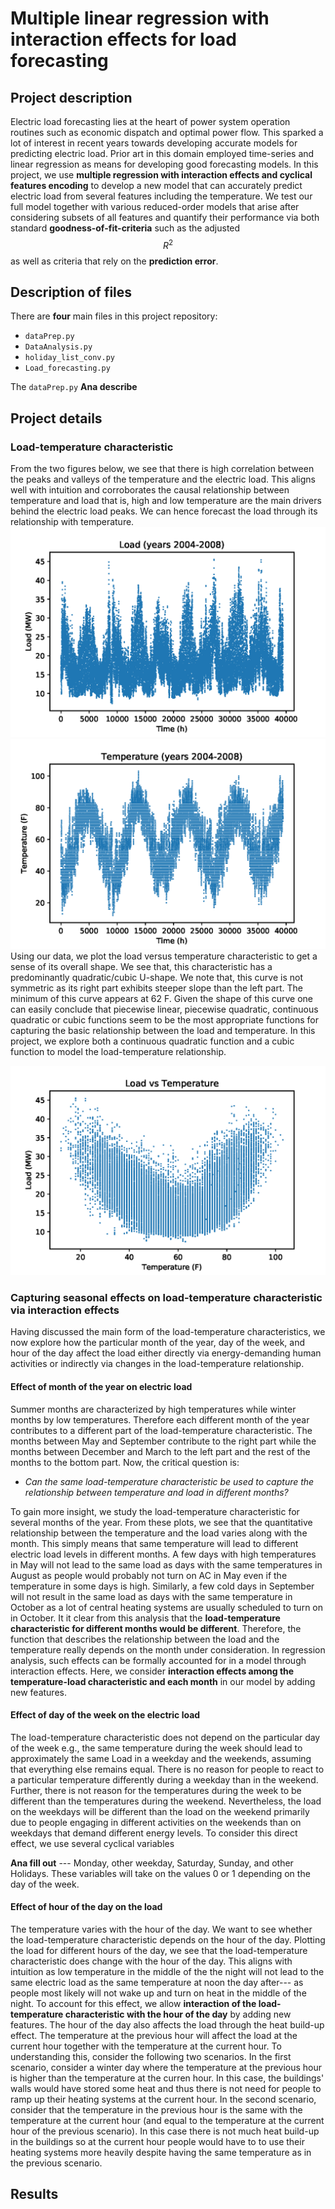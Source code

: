 # Multiple linear regression with interaction effects for load forecasting


## Project description

Electric load forecasting lies at the heart of  power  system  operation  routines  such  as  economic  dispatch and optimal power flow.  This sparked a lot of interest in recent years towards  developing  accurate  models for  predicting  electric  load.  Prior  art  in  this domain employed time-series and linear regression as means for developing good  forecasting  models.  In this project, we use **multiple regression with interaction effects and cyclical features encoding** to develop a new model that can accurately predict electric load from several features including the temperature.  We  test our full model together with various reduced-order models that arise after considering subsets of all features and  quantify  their  performance  via both standard  **goodness-of-fit-criteria** such as the adjusted $$R^2$$ as well as criteria that rely on the **prediction error**. 




## Description of files


There are **four** main files in this project repository:

- `dataPrep.py`
- `DataAnalysis.py`
- `holiday_list_conv.py`
- `Load_forecasting.py`

The `dataPrep.py` **Ana describe**

## Project details

### Load-temperature characteristic

From the two figures below, we see that there is high correlation between the peaks and valleys of the temperature and the electric load. This  aligns  well  with  intuition  and  corroborates  the  causal relationship  between  temperature  and  load  that  is,  high  and low  temperature  are  the  main  drivers  behind  the electric load  peaks. We  can  hence  forecast  the  load  through  its  relationship  with temperature. 
![Load](load_four_years.png)
![Temperature](temperature_four_years.png)
Using  our  data,  we  plot  the  load  versus  temperature  characteristic to get a sense of its overall shape. We  see  that,  this  characteristic  has a  predominantly  quadratic/cubic  U-shape.  We  note  that,  this curve  is  not symmetric  as  its right  part  exhibits  steeper  slope  than  the  left  part.  The minimum  of  this curve  appears at  62  F.  Given  the  shape of this curve one can easily conclude that piecewise linear, piecewise quadratic, continuous quadratic or cubic functions seem to be the most appropriate functions for capturing the basic relationship between the load and temperature. In this project, we explore both a continuous  quadratic  function and a cubic function to  model  the  load-temperature  relationship. 

![caption='Load-temperature characteristic'](load_temp.png)


### Capturing seasonal effects on load-temperature characteristic via interaction effects
Having discussed the main form of the load-temperature characteristics, we now explore how the particular month of the year, day of the week, and hour of the day affect the load either directly via energy-demanding human activities or indirectly via changes in the load-temperature relationship.

#### Effect of month of the year on electric load
Summer months are characterized by high temperatures while winter months by low temperatures. Therefore each different month of the year contributes to a different part of the load-temperature characteristic. The months between May and September contribute to the right part while the months between December and March to the left part and the rest of the months to the bottom part. Now, the critical question is:

- *Can the same load-temperature characteristic be used to capture the relationship between temperature and load in different months?*

To gain more insight, we study the load-temperature characteristic for several months of the year. From these plots, we see that the quantitative relationship between the temperature and the load varies along with the month. This simply means that same temperature will lead to different electric load levels in different months. A few days with high temperatures in May will not lead to the same load as days with the same temperatures in August as people would probably not turn on AC in May even if the temperature in some days is high. Similarly, a few cold days in September will not result in the same load as days with the same temperature in October as a lot of central heating systems are usually scheduled to turn on in October.
It it clear from this analysis that the **load-temperature characteristic for different months would be different**. Therefore, the function that describes the relationship between the load and the temperature really depends on the month under consideration. In regression analysis, such effects can be formally accounted for in a model through interaction effects. Here, we consider **interaction effects among the temperature-load  characteristic and each month** in our model by adding new features.



#### Effect of day of the week on the electric load
The load-temperature characteristic does not depend on the particular day of the week e.g., the same temperature during the week should lead to approximately the same Load in a weekday and the weekends, assuming that everything else remains equal. There is no reason for people to react to a particular temperature differently during a weekday than in the weekend. Further, there is not reason for the temperatures during the week to be different than the temperatures during the weekend. Nevertheless, the load on the weekdays will be different than the load on the weekend primarily due to people engaging in different activities on the weekends than on weekdays that demand different energy levels. To consider this direct effect, we use several cyclical variables

**Ana fill out**
--- Monday, other weekday, Saturday, Sunday, and other Holidays. These variables will take on the values 0 or 1 depending on the day of the week.



#### Effect of hour of the day on the load
The temperature varies with the hour of the day. We want to see whether the load-temperature characteristic depends on the hour of the day. Plotting the load for different hours of the day, we see that the load-temperature characteristic does change with the hour of the day. This aligns with intuition as low temperature in the middle of the the night will not lead to the same electric load as the same temperature at noon the day after--- as people most likely will not wake up and turn on heat in the middle of the night. 
To account for this effect, we allow **interaction of the load-temperature characteristic with the hour of the day** by adding new features.
The hour of the day also affects the load through the heat build-up effect. The temperature at the previous hour will affect the load at the current hour together with the temperature at the current hour. To understanding this,  consider the following two scenarios. In the first scenario,  consider a winter day where the temperature at the previous hour is higher than the temperature at the curren hour. In this case, the buildings' walls would have stored some heat and thus there is not need for people to ramp up their heating systems at the current hour. In the second scenario,  consider that the temperature in the previous hour is the same with the temperature at the current hour (and equal to the temperature at the current hour of the previous scenario). In this case there is not much heat build-up in the buildings so at the current hour people would have to to use their heating systems more heavily despite having the same temperature as in the previous scenario.

## Results

